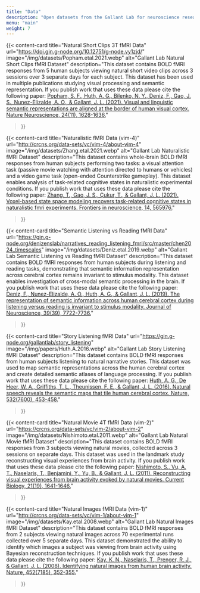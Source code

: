```yaml
---
title: "Data"
description: "Open datasets from the Gallant Lab for neuroscience research"
menu: "main"
weight: 7
---
```


{{< content-card
title="Natural Short Clips 3T fMRI Data"
url="https://doi.gin.g-node.org/10.12751/g-node.vy1zjd/"
image="/img/datasets/Popham.etal.2021.webp"
alt="Gallant Lab Natural Short Clips fMRI Dataset"
description="This dataset contains BOLD fMRI responses from 5 human subjects viewing natural short video clips across 3 sessions over 3 separate days for each subject. This dataset has been used in multiple publications studying visual processing and semantic representation. If you publish work that uses these data please cite the following paper: <a href='https://doi.org/10.1038/s41593-021-00921-6'>Popham, S. F., Huth, A. G., Bilenko, N. Y., Deniz, F., Gao, J. S., Nunez-Elizalde, A. O., & Gallant, J. L. (2021). Visual and linguistic semantic representations are aligned at the border of human visual cortex. Nature Neuroscience, 24(11), 1628-1636.</a>"

> }}

{{< content-card
title="Naturalistic fMRI Data (vim-4)"
url="http://crcns.org/data-sets/vc/vim-4/about-vim-4"
image="/img/datasets/Zhang.etal.2021.webp"
alt="Gallant Lab Naturalistic fMRI Dataset"
description="This dataset contains whole-brain BOLD fMRI responses from human subjects performing two tasks: a visual attention task (passive movie watching with attention directed to humans or vehicles) and a video game task (open-ended Counterstrike gameplay). This dataset enables analysis of task-related cognitive states in naturalistic experimental conditions. If you publish work that uses these data please cite the following paper: <a href='https://www.frontiersin.org/journals/neuroscience/articles/10.3389/fnins.2020.565976/full'>Zhang, T., Gao, J. S., Çukur, T., & Gallant, J. L. (2021). Voxel-based state space modeling recovers task-related cognitive states in naturalistic fmri experiments. Frontiers in neuroscience, 14, 565976.</a>"

> }}

{{< content-card
title="Semantic Listening vs Reading fMRI Data"
url="https://gin.g-node.org/denizenslab/narratives_reading_listening_fmri/src/master/chen2024_timescales"
image="/img/datasets/Deniz.etal.2019.webp"
alt="Gallant Lab Semantic Listening vs Reading fMRI Dataset"
description="This dataset contains BOLD fMRI responses from human subjects during listening and reading tasks, demonstrating that semantic information representation across cerebral cortex remains invariant to stimulus modality. This dataset enables investigation of cross-modal semantic processing in the brain. If you publish work that uses these data please cite the following paper: <a href='https://www.jneurosci.org/content/39/39/7722'>Deniz, F., Nunez-Elizalde, A. O., Huth, A. G., & Gallant, J. L. (2019). The representation of semantic information across human cerebral cortex during listening versus reading is invariant to stimulus modality. Journal of Neuroscience, 39(39), 7722-7736.</a>"

> }}

{{< content-card
title="Story Listening fMRI Data"
url="https://gin.g-node.org/gallantlab/story_listening"
image="/img/papers/Huth.A.2016.webp"
alt="Gallant Lab Story Listening fMRI Dataset"
description="This dataset contains BOLD fMRI responses from human subjects listening to natural narrative stories. This dataset was used to map semantic representations across the human cerebral cortex and create detailed semantic atlases of language processing. If you publish work that uses these data please cite the following paper: <a href='https://www.nature.com/articles/nature17637'>Huth, A. G., De Heer, W. A., Griffiths, T. L., Theunissen, F. E., & Gallant, J. L. (2016). Natural speech reveals the semantic maps that tile human cerebral cortex. Nature, 532(7600), 453-458.</a>"

> }}

{{< content-card
title="Natural Movie 4T fMRI Data (vim-2)"
url="https://crcns.org/data-sets/vc/vim-2/about-vim-2"
image="/img/datasets/Nishimoto.etal.2011.webp"
alt="Gallant Lab Natural Movie fMRI Dataset"
description="This dataset contains BOLD fMRI responses from 3 subjects viewing natural movies, collected across 3 sessions on separate days. This dataset was used in the landmark study reconstructing visual experiences from brain activity. If you publish work that uses these data please cite the following paper: <a href='https://www.sciencedirect.com/science/article/pii/S0960982211009377'>Nishimoto, S., Vu, A. T., Naselaris, T., Benjamini, Y., Yu, B., & Gallant, J. L. (2011). Reconstructing visual experiences from brain activity evoked by natural movies. Current Biology, 21(19), 1641-1646.</a>"

> }}

{{< content-card
title="Natural Images fMRI Data (vim-1)"
url="http://crcns.org/data-sets/vc/vim-1/about-vim-1"
image="/img/datasets/Kay.etal.2008.webp"
alt="Gallant Lab Natural Images fMRI Dataset"
description="This dataset contains BOLD fMRI responses from 2 subjects viewing natural images across 70 experimental runs collected over 5 separate days. This dataset demonstrated the ability to identify which images a subject was viewing from brain activity using Bayesian reconstruction techniques. If you publish work that uses these data please cite the following paper: <a href='https://www.nature.com/articles/nature06713'>Kay, K. N., Naselaris, T., Prenger, R. J., & Gallant, J. L. (2008). Identifying natural images from human brain activity. Nature, 452(7185), 352-355.</a>"

> }}
